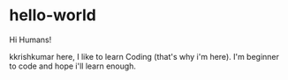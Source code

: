 # hello-world

Hi Humans!

kkrishkumar here, I like to learn Coding (that's why i'm here).
I'm beginner to code and hope i'll learn enough.
